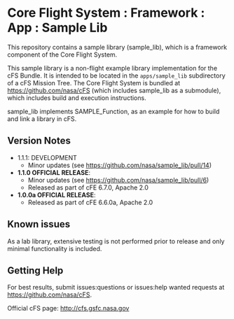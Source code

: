 # Core Flight System : Framework : App : Sample Lib

This repository contains a sample library (sample_lib), which is a framework component of the Core Flight System.

This sample library is a non-flight example library implementation for the cFS Bundle. It is intended to be located in the `apps/sample_lib` subdirectory of a cFS Mission Tree.  The Core Flight System is bundled at https://github.com/nasa/cFS (which includes sample_lib as a submodule), which includes build and execution instructions.

sample_lib implements SAMPLE_Function, as an example for how to build and link a library in cFS.

## Version Notes

- 1.1.1: DEVELOPMENT
  - Minor updates (see https://github.com/nasa/sample_lib/pull/14)
- **1.1.0 OFFICIAL RELEASE**:
  - Minor updates (see https://github.com/nasa/sample_lib/pull/6)
  - Released as part of cFE 6.7.0, Apache 2.0
- **1.0.0a OFFICIAL RELEASE**:
  - Released as part of cFE 6.6.0a, Apache 2.0

## Known issues

As a lab library, extensive testing is not performed prior to release and only minimal functionality is included.

## Getting Help

For best results, submit issues:questions or issues:help wanted requests at https://github.com/nasa/cFS.

Official cFS page: http://cfs.gsfc.nasa.gov

